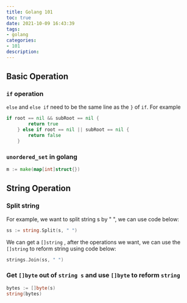 ```yaml
---
title: Golang 101
toc: true
date: 2021-10-09 16:43:39
tags:
- golang
categories:
- 101
description:
---
```


<!-- more -->
<!-- markdownlint-disable MD041 MD002--> 

## Basic Operation

### `if` operation

`else` and `else if` need to be the same line as the `}` of `if`. For example

```go
if root == nil && subRoot == nil {
        return true
    } else if root == nil || subRoot == nil {
        return false
    }
```

### `unordered_set` in golang

```go
m := make(map[int]struct{})
```



## String Operation

### Split string

For example, we want to split string s by " ", we can use code below:

```go
ss := string.Split(s, " ")
```

We can get a `[]string` , after the operations we want, we can use the `[]string` to reform string using code below:

```go
strings.Join(ss, " ")
```

### Get `[]byte` out of `string s` and use `[]byte` to reform `string`

```go
bytes := []byte(s)
string(bytes)
```

